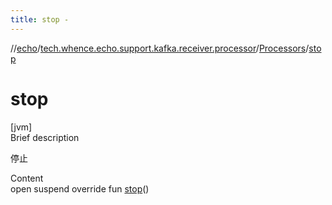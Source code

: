 ```yaml
---
title: stop -
---
```

//[echo](../../index.md)/[tech.whence.echo.support.kafka.receiver.processor](../index.md)/[Processors](index.md)/[stop](stop.md)



# stop  
[jvm]  
Brief description  


停止

  
Content  
open suspend override fun [stop](stop.md)()  



